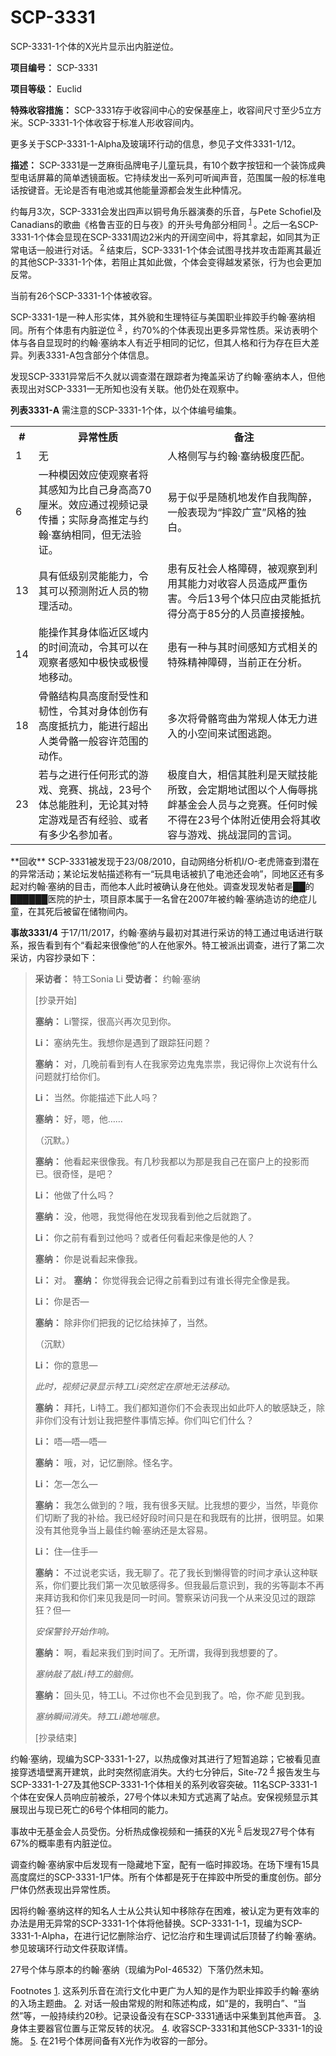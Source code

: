 # SCP-3331
                        




SCP-3331-1个体的X光片显示出内脏逆位。



**项目编号：** SCP-3331

**项目等级：** Euclid

**特殊收容措施：** SCP-3331存于收容间中心的安保基座上，收容间尺寸至少5立方米。SCP-3331-1个体收容于标准人形收容间内。

更多关于SCP-3331-1-Alpha及玻璃环行动的信息，参见子文件3331-1/12。

**描述：** SCP-3331是一芝麻街品牌电子儿童玩具，有10个数字按钮和一个装饰成典型电话屏幕的简单透镜面板。它持续发出一系列可听闻声音，范围属一般的标准电话按键音。无论是否有电池或其他能量源都会发生此种情况。

约每月3次，SCP-3331会发出四声以铜号角乐器演奏的乐音，与Pete Schofiel及Canadians的歌曲《格鲁吉亚的日与夜》的开头号角部分相同<sup class='footnoteref'>
 <a shape='rect' class='footnoteref' id='footnoteref-1' href='javascript:;' onclick='WIKIDOT.page.utils.scrollToReference(&apos;footnote-1&apos;)'>1</a>
</sup>。之后一名SCP-3331-1个体会显现在SCP-3331周边2米内的开阔空间中，将其拿起，如同其为正常电话一般进行对话。<sup class='footnoteref'>
 <a shape='rect' class='footnoteref' id='footnoteref-2' href='javascript:;' onclick='WIKIDOT.page.utils.scrollToReference(&apos;footnote-2&apos;)'>2</a>
</sup>结束后，SCP-3331-1个体会试图寻找并攻击距离其最近的其他SCP-3331-1个体，若阻止其如此做，个体会变得越发紧张，行为也会更加反常。

当前有26个SCP-3331-1个体被收容。

SCP-3331-1是一种人形实体，其外貌和生理特征与美国职业摔跤手约翰·塞纳相同。所有个体患有内脏逆位<sup class='footnoteref'>
 <a shape='rect' class='footnoteref' id='footnoteref-3' href='javascript:;' onclick='WIKIDOT.page.utils.scrollToReference(&apos;footnote-3&apos;)'>3</a>
</sup>，约70%的个体表现出更多异常性质。采访表明个体与各自显现时的约翰·塞纳本人有近乎相同的记忆，但其人格和行为存在巨大差异。列表3331-A包含部分个体信息。

发现SCP-3331异常后不久就以调查潜在跟踪者为掩盖采访了约翰·塞纳本人，但他表现出对SCP-3331一无所知也没有关联。他仍处在观察中。

**列表3331-A** 
需注意的SCP-3331-1个体，以个体编号编集。

<table class='wiki-content-table'>
 <tr>
  <th colspan='1' rowspan='1'>#</th>
  <th colspan='1' rowspan='1'>&#24322;&#24120;&#24615;&#36136;</th>
  <th colspan='1' rowspan='1'>&#22791;&#27880;</th>
 </tr>
 <tr>
  <td colspan='1' rowspan='1'>1</td>
  <td colspan='1' rowspan='1'>&#26080;</td>
  <td colspan='1' rowspan='1'>&#20154;&#26684;&#20391;&#20889;&#19982;&#32422;&#32752;&#183;&#22622;&#32435;&#26497;&#24230;&#21305;&#37197;&#12290;</td>
 </tr>
 <tr>
  <td colspan='1' rowspan='1'>6</td>
  <td colspan='1' rowspan='1'>&#19968;&#31181;&#27169;&#22240;&#25928;&#24212;&#20351;&#35266;&#23519;&#32773;&#23558;&#20854;&#24863;&#30693;&#20026;&#27604;&#33258;&#24049;&#36523;&#39640;&#39640;70&#21400;&#31859;&#12290;&#25928;&#24212;&#36890;&#36807;&#35270;&#39057;&#35760;&#24405;&#20256;&#25773;&#65307;&#23454;&#38469;&#36523;&#39640;&#25512;&#23450;&#19982;&#32422;&#32752;&#183;&#22622;&#32435;&#30456;&#21516;&#65292;&#20294;&#26080;&#27861;&#39564;&#35777;&#12290;</td>
  <td colspan='1' rowspan='1'>&#26131;&#20110;&#20284;&#20046;&#26159;&#38543;&#26426;&#22320;&#21457;&#20316;&#33258;&#25105;&#38518;&#37257;&#65292;&#19968;&#33324;&#34920;&#29616;&#20026;&#8220;&#25684;&#36324;&#24191;&#23459;&#8221;&#39118;&#26684;&#30340;&#29420;&#30333;&#12290;</td>
 </tr>
 <tr>
  <td colspan='1' rowspan='1'>13</td>
  <td colspan='1' rowspan='1'>&#20855;&#26377;&#20302;&#32423;&#21035;&#28789;&#33021;&#33021;&#21147;&#65292;&#20196;&#20854;&#21487;&#20197;&#39044;&#27979;&#38468;&#36817;&#20154;&#21592;&#30340;&#29289;&#29702;&#27963;&#21160;&#12290;</td>
  <td colspan='1' rowspan='1'>&#24739;&#26377;&#21453;&#31038;&#20250;&#20154;&#26684;&#38556;&#30861;&#65292;&#34987;&#35266;&#23519;&#21040;&#21033;&#29992;&#20854;&#33021;&#21147;&#23545;&#25910;&#23481;&#20154;&#21592;&#36896;&#25104;&#20005;&#37325;&#20260;&#23475;&#12290;&#20170;&#21518;13&#21495;&#20010;&#20307;&#21482;&#24212;&#30001;&#28789;&#33021;&#25269;&#25239;&#24471;&#20998;&#39640;&#20110;85&#20998;&#30340;&#20154;&#21592;&#30452;&#25509;&#25509;&#35302;&#12290;</td>
 </tr>
 <tr>
  <td colspan='1' rowspan='1'>14</td>
  <td colspan='1' rowspan='1'>&#33021;&#25805;&#20316;&#20854;&#36523;&#20307;&#20020;&#36817;&#21306;&#22495;&#20869;&#30340;&#26102;&#38388;&#27969;&#21160;&#65292;&#20196;&#20854;&#21487;&#20197;&#22312;&#35266;&#23519;&#32773;&#24863;&#30693;&#20013;&#26497;&#24555;&#25110;&#26497;&#24930;&#22320;&#31227;&#21160;&#12290;</td>
  <td colspan='1' rowspan='1'>&#24739;&#26377;&#19968;&#31181;&#19982;&#20854;&#26102;&#38388;&#24863;&#30693;&#26041;&#24335;&#30456;&#20851;&#30340;&#29305;&#27530;&#31934;&#31070;&#38556;&#30861;&#65292;&#24403;&#21069;&#27491;&#22312;&#20998;&#26512;&#12290;</td>
 </tr>
 <tr>
  <td colspan='1' rowspan='1'>18</td>
  <td colspan='1' rowspan='1'>&#39592;&#39612;&#32467;&#26500;&#20855;&#39640;&#24230;&#32784;&#21463;&#24615;&#21644;&#38887;&#24615;&#65292;&#20196;&#20854;&#23545;&#36523;&#20307;&#21019;&#20260;&#26377;&#39640;&#24230;&#25269;&#25239;&#21147;&#65292;&#33021;&#36827;&#34892;&#36229;&#20986;&#20154;&#31867;&#39592;&#39612;&#19968;&#33324;&#23481;&#35768;&#33539;&#22260;&#30340;&#21160;&#20316;&#12290;</td>
  <td colspan='1' rowspan='1'>&#22810;&#27425;&#23558;&#39592;&#39612;&#24367;&#26354;&#20026;&#24120;&#35268;&#20154;&#20307;&#26080;&#21147;&#36827;&#20837;&#30340;&#23567;&#31354;&#38388;&#26469;&#35797;&#22270;&#36867;&#36305;&#12290;</td>
 </tr>
 <tr>
  <td colspan='1' rowspan='1'>23</td>
  <td colspan='1' rowspan='1'>&#33509;&#19982;&#20043;&#36827;&#34892;&#20219;&#20309;&#24418;&#24335;&#30340;&#28216;&#25103;&#12289;&#31454;&#36187;&#12289;&#25361;&#25112;&#65292;23&#21495;&#20010;&#20307;&#24635;&#33021;&#32988;&#21033;&#65292;&#26080;&#35770;&#20854;&#23545;&#29305;&#23450;&#28216;&#25103;&#26159;&#21542;&#26377;&#32463;&#39564;&#12289;&#25110;&#32773;&#26377;&#22810;&#23569;&#21517;&#21442;&#21152;&#32773;&#12290;</td>
  <td colspan='1' rowspan='1'>&#26497;&#24230;&#33258;&#22823;&#65292;&#30456;&#20449;&#20854;&#32988;&#21033;&#26159;&#22825;&#36171;&#25216;&#33021;&#25152;&#33268;&#65292;&#20250;&#23450;&#26399;&#22320;&#35797;&#22270;&#20197;&#20010;&#20154;&#20398;&#36785;&#25361;&#34885;&#22522;&#37329;&#20250;&#20154;&#21592;&#19982;&#20043;&#31454;&#36187;&#12290;&#20219;&#20309;&#26102;&#20505;&#19981;&#24471;&#22312;23&#21495;&#20010;&#20307;&#38468;&#36817;&#20351;&#29992;&#20250;&#23558;&#20854;&#25910;&#23481;&#19982;&#28216;&#25103;&#12289;&#25361;&#25112;&#28151;&#21516;&#30340;&#35328;&#35789;&#12290;</td>
 </tr>
</table>
**回收** 
SCP-3331被发现于23/08/2010，自动网络分析机I/O-老虎筛查到潜在的异常活动；某论坛发帖描述称有一“玩具电话被扒了电池还会响”，同地区还有多起对约翰·塞纳的目击，而他本人此时被确认身在他处。调查发现发帖者是██的██████医院的护士，项目原本属于一名曾在2007年被约翰·塞纳造访的绝症儿童，在其死后被留在储物间内。

**事故3331/4** 
于17/11/2017，约翰·塞纳与最初对其进行采访的特工通过电话进行联系，报告看到有个“看起来很像他”的人在他家外。特工被派出调查，进行了第二次采访，内容抄录如下：


> **采访者：** 特工Sonia Li
**受访者：** 约翰·塞纳
> 
> [抄录开始]
> 
> **塞纳：** Li警探，很高兴再次见到你。
> 
> **Li：** 塞纳先生。我想你是遇到了跟踪狂问题？
> 
> **塞纳：** 对，几晚前看到有人在我家旁边鬼鬼祟祟，我记得你上次说有什么问题就打给你们。
> 
> **Li：** 当然。你能描述下此人吗？
> 
> **塞纳：** 好，嗯，他……
> 
> （沉默。）
> 
> **塞纳：** 他看起来很像我。有几秒我都以为那是我自己在窗户上的投影而已。很奇怪，是吧？
> 
> **Li：** 他做了什么吗？
> 
> **塞纳：** 没，他嗯，我觉得他在发现我看到他之后就跑了。
> 
> **Li：** 你之前有看到过他吗？或者任何看起来像是他的人？
> 
> **塞纳：** 你是说看起来像我。
> 
> **Li：** 对。
**塞纳：** 你觉得我会记得之前看到过有谁长得完全像是我。
> 
> **Li：** 你是否—
> 
> **塞纳：** 除非你们把我的记忆给抹掉了，当然。
> 
> （沉默）
> 
> **Li：** 你的意思—
> 
> *此时，视频记录显示特工Li突然定在原地无法移动。* 
> 
> **塞纳：** 拜托，Li特工。我们都知道你们不会表现出如此吓人的敏感缺乏，除非你们没有计划让我把整件事情忘掉。你们叫它们什么？
> 
> **Li：** 唔—唔—唔—
> 
> **塞纳：** 哦，对，记忆删除。怪名字。
> 
> **Li：** 怎—怎么—
> 
> **塞纳：** 我怎么做到的？哦，我有很多天赋。比我想的要少，当然，毕竟你们切断了我的补给。我已经好段时间只是在和我既有的比拼，很明显。如果没有其他竞争当上最佳约翰·塞纳还是太容易。
> 
> **Li：** 住—住手—
> 
> **塞纳：** 不过说老实话，我无聊了。花了我长到懒得管的时间才承认这种联系，你们要比我们第一次见敏感得多。但我最后意识到，我的劣等副本不再来拜访我和你们来见我是同一时间。警察采访问我一个从来没见过的跟踪狂？但—
> 
> *安保警铃开始作响。* 
> 
> **塞纳：** 啊，看起来我们到时间了。无所谓，我得到我想要的了。
> 
> *塞纳敲了敲Li特工的脑侧。* 
> 
> **塞纳：** 回头见，特工Li。不过你也不会见到我了。哈，你*不能* 见到我。
> 
> *塞纳瞬间消失。特工Li跪地喘息。* 
> 
> [抄录结束]
> 

约翰·塞纳，现编为SCP-3331-1-27，以热成像对其进行了短暂追踪；它被看见直接穿透墙壁离开建筑，此时突然彻底消失。大约七分钟后，Site-72<sup class='footnoteref'>
 <a shape='rect' class='footnoteref' id='footnoteref-4' href='javascript:;' onclick='WIKIDOT.page.utils.scrollToReference(&apos;footnote-4&apos;)'>4</a>
</sup>报告发生与SCP-3331-1-27及其他SCP-3331-1个体相关的系列收容突破。11名SCP-3331-1个体在安保人员响应前被杀，27号个体以未知方式逃离了站点。安保视频显示其展现出与现已死亡的6号个体相同的能力。

事故中无基金会人员受伤。分析热成像视频和一捕获的X光<sup class='footnoteref'>
 <a shape='rect' class='footnoteref' id='footnoteref-5' href='javascript:;' onclick='WIKIDOT.page.utils.scrollToReference(&apos;footnote-5&apos;)'>5</a>
</sup>后发现27号个体有67%的概率患有内脏逆位。

调查约翰·塞纳家中后发现有一隐藏地下室，配有一临时摔跤场。在场下埋有15具高度腐烂的SCP-3331-1尸体。所有个体都是死于在摔跤中所受的重度创伤。部分尸体仍然表现出异常性质。

因将约翰·塞纳这样的知名人士从公共认知中移除存在困难，被认定为更有效率的办法是用无异常的SCP-3331-1个体将他替换。SCP-3331-1-1，现编为SCP-3331-1-Alpha，在进行记忆删除治疗、记忆治疗和生理调试后顶替了约翰·塞纳。参见玻璃环行动文件获取详情。

27号个体与原本的约翰·塞纳（现编为PoI-46532）下落仍然未知。



Footnotes
<a shape='rect' href='javascript:;' onclick='WIKIDOT.page.utils.scrollToReference(&apos;footnoteref-1&apos;)'>1</a>. 这系列乐音在流行文化中更广为人知的是作为职业摔跤手约翰·塞纳的入场主题曲。
<a shape='rect' href='javascript:;' onclick='WIKIDOT.page.utils.scrollToReference(&apos;footnoteref-2&apos;)'>2</a>. 对话一般由常规的附和陈述构成，如“是的，我明白”、“当然”等，一般持续约20秒。记录设备没有在SCP-3331通话中采集到其他声音。
<a shape='rect' href='javascript:;' onclick='WIKIDOT.page.utils.scrollToReference(&apos;footnoteref-3&apos;)'>3</a>. 身体主要器官位置与正常反转的状况。
<a shape='rect' href='javascript:;' onclick='WIKIDOT.page.utils.scrollToReference(&apos;footnoteref-4&apos;)'>4</a>. 收容SCP-3331和其他SCP-3331-1的设施。
<a shape='rect' href='javascript:;' onclick='WIKIDOT.page.utils.scrollToReference(&apos;footnoteref-5&apos;)'>5</a>. 在21号个体房间备有X光作为收容的一部分。


                    